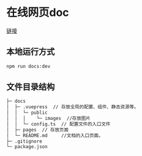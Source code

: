 # 在线网页doc
[链接](https://uestcbytedance.github.io/)

## 本地运行方式
```sh
npm run docs:dev
```
## 文件目录结构
```sh
├─ docs
│  ├─ .vuepress  // 存放全局的配置、组件、静态资源等。
│  │  └─ public
│  │  │    └─ images  //存放图片
│  │  └─ config.ts  // 配置文件的入口文件
│  ├─ pages  // 存放页面
│  └─ README.md     //文档的入口页面。
├─ .gitignore
└─ package.json
```